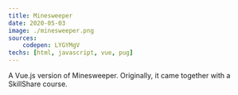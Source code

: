 ```yaml
---
title: Minesweeper
date: 2020-05-03
image: ./minesweeper.png
sources: 
    codepen: LYGYMgV
techs: [html, javascript, vue, pug]
---
```

A Vue.js version of Minesweeper. Originally, it came together with a SkillShare course.
